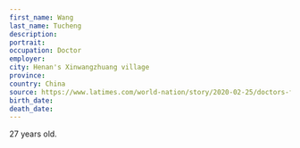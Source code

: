 ```yaml
---
first_name: Wang
last_name: Tucheng
description: 
portrait: 
occupation: Doctor
employer: 
city: Henan's Xinwangzhuang village
province: 
country: China
source: https://www.latimes.com/world-nation/story/2020-02-25/doctors-fighting-coronavirus-in-china-die-of-both-infection-and-fatigue
birth_date: 
death_date: 
---
```


27 years old.